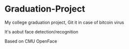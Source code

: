# Graduation-Project
My college graduation project, Git it in case of bitcoin virus

It's aobut face detection/recognition

Based on CMU OpenFace
